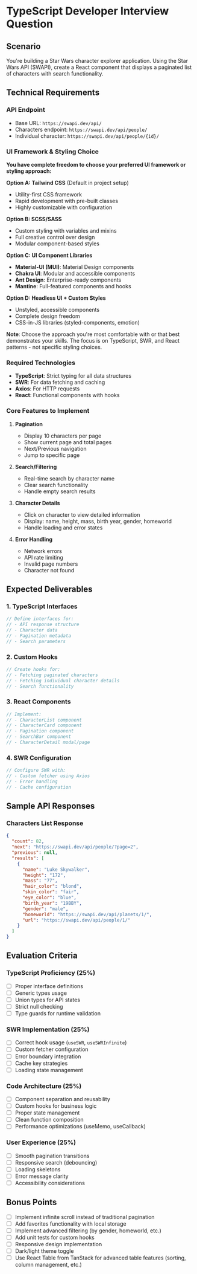 # TypeScript Developer Interview Question

## Scenario
You're building a Star Wars character explorer application. Using the Star Wars API (SWAPI), create a React component that displays a paginated list of characters with search functionality.

## Technical Requirements

### API Endpoint
- Base URL: `https://swapi.dev/api/`
- Characters endpoint: `https://swapi.dev/api/people/`
- Individual character: `https://swapi.dev/api/people/{id}/`


### UI Framework & Styling Choice
**You have complete freedom to choose your preferred UI framework or styling approach:**

**Option A: Tailwind CSS** (Default in project setup)
- Utility-first CSS framework
- Rapid development with pre-built classes
- Highly customizable with configuration

**Option B: SCSS/SASS**
- Custom styling with variables and mixins
- Full creative control over design
- Modular component-based styles

**Option C: UI Component Libraries**
- **Material-UI (MUI)**: Material Design components
- **Chakra UI**: Modular and accessible components
- **Ant Design**: Enterprise-ready components
- **Mantine**: Full-featured components and hooks

**Option D: Headless UI + Custom Styles**
- Unstyled, accessible components
- Complete design freedom
- CSS-in-JS libraries (styled-components, emotion)

**Note**: Choose the approach you're most comfortable with or that best demonstrates your skills. The focus is on TypeScript, SWR, and React patterns - not specific styling choices.

### Required Technologies
- **TypeScript**: Strict typing for all data structures
- **SWR**: For data fetching and caching
- **Axios**: For HTTP requests
- **React**: Functional components with hooks

### Core Features to Implement

1. **Pagination**
   - Display 10 characters per page
   - Show current page and total pages
   - Next/Previous navigation
   - Jump to specific page

2. **Search/Filtering**
   - Real-time search by character name
   - Clear search functionality
   - Handle empty search results

3. **Character Details**
   - Click on character to view detailed information
   - Display: name, height, mass, birth year, gender, homeworld
   - Handle loading and error states

4. **Error Handling**
   - Network errors
   - API rate limiting
   - Invalid page numbers
   - Character not found

## Expected Deliverables

### 1. TypeScript Interfaces
```typescript
// Define interfaces for:
// - API response structure
// - Character data
// - Pagination metadata
// - Search parameters
```

### 2. Custom Hooks
```typescript
// Create hooks for:
// - Fetching paginated characters
// - Fetching individual character details
// - Search functionality
```

### 3. React Components
```typescript
// Implement:
// - CharacterList component
// - CharacterCard component
// - Pagination component
// - SearchBar component
// - CharacterDetail modal/page
```

### 4. SWR Configuration
```typescript
// Configure SWR with:
// - Custom fetcher using Axios
// - Error handling
// - Cache configuration
```

## Sample API Responses

### Characters List Response
```json
{
  "count": 82,
  "next": "https://swapi.dev/api/people/?page=2",
  "previous": null,
  "results": [
    {
      "name": "Luke Skywalker",
      "height": "172",
      "mass": "77",
      "hair_color": "blond",
      "skin_color": "fair",
      "eye_color": "blue",
      "birth_year": "19BBY",
      "gender": "male",
      "homeworld": "https://swapi.dev/api/planets/1/",
      "url": "https://swapi.dev/api/people/1/"
    }
  ]
}
```

## Evaluation Criteria

### TypeScript Proficiency (25%)
- [ ] Proper interface definitions
- [ ] Generic types usage
- [ ] Union types for API states
- [ ] Strict null checking
- [ ] Type guards for runtime validation

### SWR Implementation (25%)
- [ ] Correct hook usage (`useSWR`, `useSWRInfinite`)
- [ ] Custom fetcher configuration
- [ ] Error boundary integration
- [ ] Cache key strategies
- [ ] Loading state management

### Code Architecture (25%)
- [ ] Component separation and reusability
- [ ] Custom hooks for business logic
- [ ] Proper state management
- [ ] Clean function composition
- [ ] Performance optimizations (useMemo, useCallback)

### User Experience (25%)
- [ ] Smooth pagination transitions
- [ ] Responsive search (debouncing)
- [ ] Loading skeletons
- [ ] Error message clarity
- [ ] Accessibility considerations

## Bonus Points
- [ ] Implement infinite scroll instead of traditional pagination
- [ ] Add favorites functionality with local storage
- [ ] Implement advanced filtering (by gender, homeworld, etc.)
- [ ] Add unit tests for custom hooks
- [ ] Responsive design implementation
- [ ] Dark/light theme toggle
- [ ] Use React Table from TanStack for advanced table features (sorting, column management, etc.)